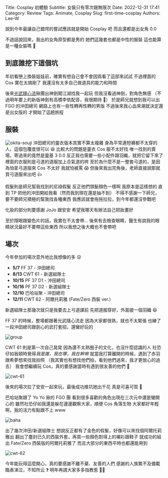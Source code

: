 Title: Cosplay 初體驗
Subtitle: 女裝只有零次跟無限次
Date: 2022-12-31 17:41
Category: Review
Tags: Animate, Cosplay
Slug: first-time-cosplay
Authors: Lee-W

說到今年最讓自己錯愕的嘗試應該就是開始 Cosplay 吧
而且還都是出女角 0.0

<!--more-->

不過話說回來，我出的女角原型都是男的
她們這幾套也都是中性的服裝
這也能算是一種女裝嗎 🤔

## 到底誰挖下這個坑

年初看戀上換裝娃娃前，確實有想自己會不會因爲看了這部來試試
不過裡面的 Cos 實在太搞剛了
我還沒有太多自己做道具的能力和時間

後來[光武隨心流](https://www.facebook.com/profile.php?id=100082569694264)揪團出神劍闖江湖找我一起玩
但我沒看過神劍，對角色無感
（不過明年要上的新版神劍有高橋李依配音，我很期待 👀）
於是師兄就想到我可以出 FGO 的沖田總司
網路上也有一些性轉再性轉的男版
不過後來我心血來潮就決定還是出女版的
才開始了這趟旅程

## 服裝

![okita-souji](/images/post-images/2022-first-time-cosplay/okita-souji.jpg)
沖田總司的靈衣版本其實不算太複雜
身為平常連短褲都不太穿的人，這個包覆度很可以 😆
比較大的問題是靈衣 Cos 服不太好找
唯一找到的賣場，寄過來的竟然是靈基 3 0.0
反正我也需要一些小配件跟羽織，就把它留下來了
裡面的衣服則是弓道的道服加上合氣道的袴
至於為什麼不是一整套弓道的，是因為怕拿弓道服來 Cos 不太好
我就怕被罵 😱
但後來我出完角後，老師直接說那就買弓道服來出吧 👍

假髮則是師兄幫我找到的尼祿假髮
反正他們頭髮顏色一樣啊
我原本是這樣想的
直到 TP 把他的沖田開給我看（然而我到現在還是抽不到）
不得不感謝一下師兄，要不要師兄積極的幫我找各種東西
我應該就會拖拖拉拉，到今年都還沒參戰吧

化妝的部分則要感謝 JoJo 跟安安
希望我哪天有辦法自己把妝畫好

至於隱眼跟變色片的話，我實在不太會帶...
後來有去檢查眼睛，醫生有說我的眼睛狀況最好不要帶這些東西
所以我想之後大概也不會帶吧

## 場次

今年參加的場次意外地比我想像的多 😲

* **5/7** FF 37 - 沖田總司
* **8/13** CWT 61 - 新選組隊士
* **10/15** PF 37 D1 - 沖田總司
* **10/16** PF 37 D2 - 新選組隊士
* **12/10** 巴哈站聚 - 沖田總司
* **12/11** CWT 62 - 阿爾托莉雅 (Fate/Zero 西裝 ver.)

新選組隊士那幾次就只是我要去上弓道課前
先把道服穿好，外面披一個羽織 😆

FF 37 的時候，整場都跟著光武隨心流走
因為大家都很熟，就也不太緊張
也練了一段沖田總司跟劍心的武打套招，還蠻好玩的

![group](/images/post-images/2022-first-time-cosplay/group.jpg)


CWT 61 則是第一次自己晃晃
因為還不太熟圈子的文化，也沒什麼認識的人
社恐仔如我頓時覺得*我是誰，我在哪，我在幹嘛*
就當我打算離開的時候，遇到了赤羽跟希夢想來找我拍照
（我其實也有想找他們拍，看到他們過來，我才更放心的過去）
我會想繼續玩 Cos，真的要感謝當時有遇到很友善的他們 🙏

![cwt-61](/images/post-images/2022-first-time-cosplay/cwt-61.jpg)

後來的場次拉了安安一起來玩，最後成功推坑她出千花
真是可喜可賀 🎉

巴哈站聚跟了 Yo Yo 揪的 FGO 團
看到很多喜歡的角色出現在三次元中還是蠻開心的
雖然社恐仔如我還是躲在邊邊觀察大家，順便 Cos 角落生物
大家都好年輕啊，我的活力有點跟不上 www

![baha](/images/post-images/2022-first-time-cosplay/baha.jpg)


出了幾次沖田/新選組隊士
想說反正都有了金色的假髮，好像可以來找個阿爾托莉雅出
翻出了塵封已久的西裝外套，再買一些顏色對得上的襯衫跟鞋子
就成功的組出 Fate/Zero 西裝版的阿爾托莉雅了
而且大部分的東西平時也都還能用到

![cwt-62](/images/post-images/2022-first-time-cosplay/cwt-62.jpg)

今年能玩得這麼開心，真的要感謝不離不棄、友善的人們
感謝的人族繁不及備載
臨表涕泣，不知所云 ❓
明年再請大家多多指教惹 🙇‍♂️
